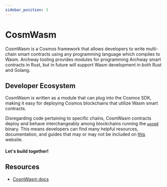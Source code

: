 ```yaml
---
sidebar_position: 3
---
```


# CosmWasm

CosmWasm is a Cosmos framework that allows developers to write multi-chain smart contracts using any programming language which compiles to Wasm. Archway tooling provides modules for programming Archway smart contracts in Rust, but in future will support Wasm development in both Rust and Golang. 

## Developer Ecosystem

CosmWasm is written as a module that can plug into the Cosmos SDK, making it easy for deploying Cosmos blockchains that utilize Wasm smart contracts. 

Disregarding code pertaining to specific chains, CosmWasm contracts deploy and behave interchangeably among blockchains running the [`wasmd`](https://github.com/CosmWasm/wasmd) binary. This means developers can find many helpful resources, documentation, and guides that may or may not be included on [this](https://docs.archway.io) website. 

#### Let's build together!

## Resources

- [CosmWasm docs](https://docs.cosmwasm.com/)